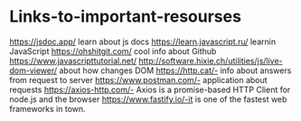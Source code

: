 # Links-to-important-resourses

https://jsdoc.app/                learn about js docs
https://learn.javascript.ru/       learnin JavaScript
https://ohshitgit.com/            cool info about Github
https://www.javascripttutorial.net/
http://software.hixie.ch/utilities/js/live-dom-viewer/ about how changes DOM
https://http.cat/- info about answers from request to server
https://www.postman.com/- application about requests
https://axios-http.com/- Axios is a promise-based HTTP Client for node.js and the browser
https://www.fastify.io/-it is one of the fastest web frameworks in town.

